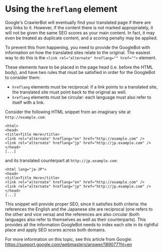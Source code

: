 # Using the `hreflang` element

Google's CrawlerBot will eventually find your translated page if there are any links to it. However, if the content there is not marked appropriately, it will not be given the same SEO scores as your main content. In fact, it may even be treated as duplicate content, and a scoring penalty may be applied.

To prevent this from happening, you need to provide the GoogleBot with information on how the translated sites relate to the original. The easiest way to do this is the `<link rel="alternate" hreflang="" href="">` element.

These elements have to be placed in the page head (i.e. before the HTML body), and have two rules that must be satisfied in order for the GoogleBot to consider them:  
- `hreflang` elements must be reciprocal: if a link points to a translated site, the translated site must point back to the original as well.
- `hreflang` elements must be circular: each language must also refer to itself with a link.

Consider the following HTML snippet from an imaginary site at `http://example.com`:  
```
<html>
<head>
<title>Title Here</title>
<link rel="alternate" hreflang="en" href="http://example.com" />
<link rel="alternate" hreflang="jp" href="http://jp.example.com" />
</head>
[...]
```

and its translated counterpart at `http://jp.example.com`:  
```
<html lang="ja-JP">
<head>
<title>Title Here</title>
<link rel="alternate" hreflang="en" href="http://example.com" />
<link rel="alternate" hreflang="jp" href="http://jp.example.com" />
</head>
[...]
```

This snippet will provide proper SEO, since it satisfies both criteria: the references the English and the Japanese site are reciprocal (one refers to the other and vice versa) and the references are also circular (both languages also refer to themselves as well as their counterparts). This provides all the information GoogleBot needs to index each site in its rightful place and apply SEO scores across both domains.

For more information on this topic, see this article from Google:<br>
<https://support.google.com/webmasters/answer/189077?hl=en>

